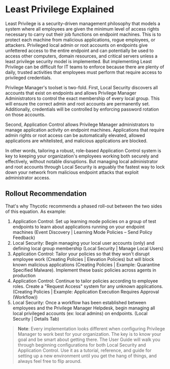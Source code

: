 [title]: # (Least Privilege Overview)
[tags]: # (Least Privilege, Overview)
[priority]: # (13)
# Least Privilege Explained

Least Privilege is a security-driven management philosophy that models a system where all employees are given the minimum level of access rights necessary to carry out their job functions on endpoint machines. This is to protect each machine from malicious applications, rogue employees, or attackers. Privileged local admin or root accounts on endpoints give unfettered access to the entire endpoint and can potentially be used to access other computers, domain resources, and critical servers unless a least privilege security model is implemented.  But implementing Least Privilege can be difficult for IT teams to enforce because there are plenty of daily, trusted activities that employees must perform that require access to privileged credentials.

Privilege Manager's toolset is two-fold. First, Local Security discovers all accounts that exist on endpoints and allows Privilege Manager Administrators to control the exact membership of every local group. This will ensure the correct admin and root accounts are permanently set. Additionally, credentials will be controlled by enforcing password rotation on those accounts.

Second, Application Control allows Privilege Manager administrators to manage application activity on endpoint machines. Applications that require admin rights or root access can be automatically elevated, allowed applications are whitelisted, and malicious applications are blocked.

In other words, tailoring a robust, role-based Application Control system is key to keeping your organization's employees working both securely and effectively, without notable disruptions. But managing local administrator and root accounts through Local Security is arguably the fastest way to lock down your network from malicious endpoint attacks that exploit administrator access.

## Rollout Recommendation

That's why Thycotic recommends a phased roll-out between the two sides of this equation. As example:

1. Application Control: Set up learning mode policies on a group of test endpoints to learn about applications running on your endpoint machines (Event Discovery | Learning Mode Policies – Send Policy Feedback)
1. Local Security: Begin managing your local user accounts (only) and defining local group membership (Local Security | Manage Local Users)
1. Application Control: Tailor your policies so that they won't disrupt employee work (Creating Policies | Elevation Policies) but will block known malicious applications (Creating Policies | Example: Quarantine Specified Malware). Implement these basic policies across agents in production
1. Application Control: Continue to tailor policies according to employee roles. Create a "Request Access" system for any unknown applications. (Creating Policies | Example: Application Execution Requires Approval (Workflow))
1. Local Security: Once a workflow has been established between employees and the Privilege Manager Helpdesk, begin managing all local privileged accounts (ex: local admins) on endpoints. (Local Security | Details Tab)

>**Note**:
>Every implementation looks different when configuring Privilege Manager to work best for your organization. The key is to know your goal and be smart about getting there. The User Guide will walk you through beginning configurations for both Local Security and Application Control. Use it as a tutorial, reference, and guide for setting up a new environment until you get the hang of things, and always feel free to flip around.
